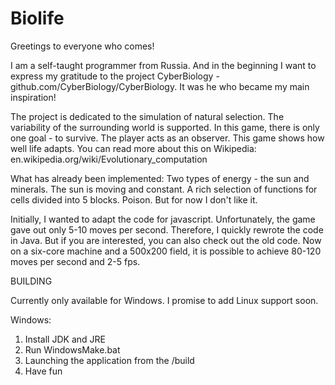 # Biolife
Greetings to everyone who comes!

I am a self-taught programmer from Russia. And in the beginning I want to express my gratitude to the project CyberBiology - github.com/CyberBiology/CyberBiology. It was he who became my main inspiration!

The project is dedicated to the simulation of natural selection. The variability of the surrounding world is supported.
In this game, there is only one goal - to survive. The player acts as an observer. This game shows how well life adapts.
You can read more about this on Wikipedia: en.wikipedia.org/wiki/Evolutionary_computation

What has already been implemented:
Two types of energy - the sun and minerals.
The sun is moving and constant.
A rich selection of functions for cells divided into 5 blocks.
Poison. But for now I don't like it.

Initially, I wanted to adapt the code for javascript. Unfortunately, the game gave out only 5-10 moves per second. Therefore, I quickly rewrote the code in Java. But if you are interested, you can also check out the old code.
Now on a six-core machine and a 500x200 field, it is possible to achieve 80-120 moves per second and 2-5 fps.

BUILDING

Currently only available for Windows. I promise to add Linux support soon.

Windows:
1. Install JDK and JRE
2. Run WindowsMake.bat
3. Launching the application from the /build
4. Have fun

